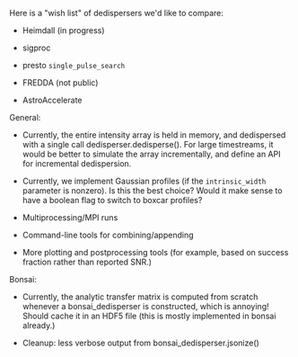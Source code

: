 Here is a "wish list" of dedispersers we'd like to compare:

  - Heimdall (in progress)

  - sigproc

  - presto `single_pulse_search`

  - FREDDA (not public)

  - AstroAccelerate

General:

  - Currently, the entire intensity array is held in memory, and dedispersed with a single call
    dedisperser.dedisperse().  For large timestreams, it would be better to simulate the array
    incrementally, and define an API for incremental dedispersion.

  - Currently, we implement Gaussian profiles (if the `intrinsic_width` parameter is nonzero).
    Is this the best choice?  Would it make sense to have a boolean flag to switch to boxcar profiles?

  - Multiprocessing/MPI runs

  - Command-line tools for combining/appending 

  - More plotting and postprocessing tools (for example, based on success fraction rather than
    reported SNR.)

Bonsai:

  - Currently, the analytic transfer matrix is computed from scratch whenever a bonsai_dedisperser
    is constructed, which is annoying!  Should cache it in an HDF5 file (this is mostly implemented
    in bonsai already.)

  - Cleanup: less verbose output from bonsai_dedisperser.jsonize()
